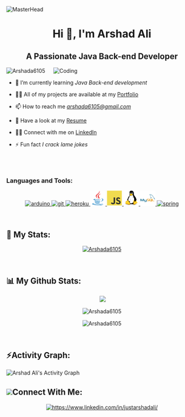 ![MasterHead](https://scand.com/wp-content/uploads/2020/05/Java-KV2.jpg)

<h1 align="center">Hi 👋, I'm Arshad Ali</h1>
<h2 align="center">A  Passionate Java Back-end Developer</h2>

<img align="right" alt="Coding" width="380" src="https://camo.githubusercontent.com/40165a147c3dcea0fa1db780bb533fc5f98546ccfb9d5d05ddb2f429277f5348/68747470733a2f2f616e616c7974696373696e6469616d61672e636f6d2f77702d636f6e74656e742f75706c6f6164732f323031382f31322f646576656c6f7065722d6472696262626c652e676966"/>

<p align="left"> <img src="https://komarev.com/ghpvc/?username=Arshada6105&label=Profile%20views&color=0e75b6&style=flat" alt="Arshada6105" /> </p>

- 🌱 I’m currently learning *Java Back-end development*

- 👨‍💻 All of my projects are available at my [Portfolio](https://arshada6105.github.io)

- 📫 How to reach me *arshada6105@gmail.com*

- 📄 Have a look at my [Resume](https://drive.google.com/file/d/1DjQLqOVYTK_GJf1aAnbLDK_U2T63aqt_/view?usp=sharing)

- 👨‍💻 Connect with me on [LinkedIn](https://www.linkedin.com/in/justarshadali/)

<!-- - 💬 ask me about Java

- 😄 Pronouns: He/His -->

- ⚡ Fun fact *I crack lame jokes*

<br>
<br>

<h3 align="left">Languages and Tools:</h3>
<p align="center" margin-left="20px" > <a href="https://www.arduino.cc/" target="_blank" rel="noreferrer"> <img src="https://cdn.worldvectorlogo.com/logos/arduino-1.svg" alt="arduino" width="40" height="40"/> </a> <a href="https://git-scm.com/" target="_blank" rel="noreferrer"> <img src="https://www.vectorlogo.zone/logos/git-scm/git-scm-icon.svg" alt="git" width="40" height="40"/> </a> <a href="https://heroku.com" target="_blank" rel="noreferrer"> <img src="https://www.vectorlogo.zone/logos/heroku/heroku-icon.svg" alt="heroku" width="40" height="40"/> </a> <a href="https://www.java.com" target="_blank" rel="noreferrer"> <img src="https://raw.githubusercontent.com/devicons/devicon/master/icons/java/java-original.svg" alt="java" width="40" height="40"/> </a> <a href="https://developer.mozilla.org/en-US/docs/Web/JavaScript" target="_blank" rel="noreferrer"> <img src="https://raw.githubusercontent.com/devicons/devicon/master/icons/javascript/javascript-original.svg" alt="javascript" width="40" height="40"/> </a> <a href="https://www.linux.org/" target="_blank" rel="noreferrer"> <img src="https://raw.githubusercontent.com/devicons/devicon/master/icons/linux/linux-original.svg" alt="linux" width="40" height="40"/> </a> <a href="https://www.mysql.com/" target="_blank" rel="noreferrer"> <img src="https://raw.githubusercontent.com/devicons/devicon/master/icons/mysql/mysql-original-wordmark.svg" alt="mysql" width="40" height="40"/> </a> <a href="https://spring.io/" target="_blank" rel="noreferrer"> <img src="https://www.vectorlogo.zone/logos/springio/springio-icon.svg" alt="spring" width="40" height="40"/> </a> </p>

<br>

<h2 align="left">📄 My Stats:</h2>

<p align="center"> <a href="https://github.com/ryo-ma/github-profile-trophy"><img src="https://github-profile-trophy.vercel.app/?username=Arshada6105" alt="Arshada6105" /></a> </p>

<br>

<h2 align="left">📊 My Github Stats:</h2>

<p align="center">&nbsp;<img align="center" src="https://github-readme-stats.vercel.app/api/top-langs/?username=Arshada6105" /></p>
<p align="center"><img align="center" src="https://github-readme-stats.vercel.app/api?username=Arshada6105&show_icons=true" alt="Arshada6105" /></p>

<p align="center"><img align="center" src="https://github-readme-streak-stats.herokuapp.com/?user=Arshada6105&" alt="Arshada6105" /></p>

<br>
<h2 align="left">⚡Activity Graph:</h2>
  <a><img alt="Arshad Ali's Activity Graph" src="https://github-readme-activity-graph.cyclic.app/graph?username=Arshada6105&theme=react-dark&hide_border=true" /></a>

<br>

<h2 align="left"><img src='https://raw.githubusercontent.com/ShahriarShafin/ShahriarShafin/main/Assets/handshake.gif' width="100px">Connect With Me:</h2>
<p align="center">
<a href="https://www.linkedin.com/in/justarshadali/" target="blank"><img align="center" src="https://raw.githubusercontent.com/rahuldkjain/github-profile-readme-generator/master/src/images/icons/Social/linked-in-alt.svg" alt="https://www.linkedin.com/in/justarshadali/" height="40" width="50" /></a>

</p>


